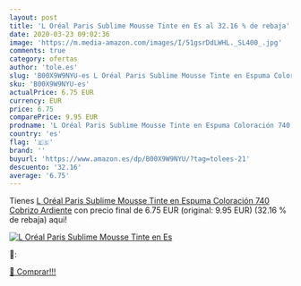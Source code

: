```yaml
---
layout: post
title: 'L Oréal Paris Sublime Mousse Tinte en Es al 32.16 % de rebaja'
date: 2020-03-23 09:02:36
image: 'https://m.media-amazon.com/images/I/51gsrDdLWHL._SL400_.jpg'
comments: true
category: ofertas
author: 'tole.es'
slug: 'B00X9W9NYU-es L Oréal Paris Sublime Mousse Tinte en Espuma Coloración...'
sku: 'B00X9W9NYU-es'
actualPrice: 6.75 EUR
currency: EUR
price: 6.75
comparePrice: 9.95 EUR
prodname: 'L Oréal Paris Sublime Mousse Tinte en Espuma Coloración 740 Cobrizo Ardiente'
country: 'es'
flag: '🇪🇸'
brand: ''
buyurl: 'https://www.amazon.es/dp/B00X9W9NYU/?tag=tolees-21'
descuento: '32.16'
average: '6.75'
---
```


Tienes [L Oréal Paris Sublime Mousse Tinte en Espuma Coloración 740 Cobrizo Ardiente](https://www.amazon.es/dp/B00X9W9NYU/?tag=tolees-21) con precio final de  6.75 EUR (original: 9.95 EUR) (32.16 %  de rebaja) aqui!

[![L Oréal Paris Sublime Mousse Tinte en Es](https://m.media-amazon.com/images/I/51gsrDdLWHL._SL400_.jpg)](https://www.amazon.es/dp/B00X9W9NYU/?tag=tolees-21)

🔎:


[🛒 Comprar!!!](https://www.amazon.es/dp/B00X9W9NYU/?tag=tolees-21)
